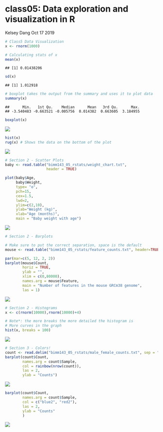 class05: Data exploration and visualization in R
================
Kelsey Dang
Oct 17 2019

``` r
# Class5 Data Visualization
x <- rnorm(1000)

# Calculating stats of x
mean(x)
```

    ## [1] 0.01438206

``` r
sd(x)
```

    ## [1] 1.012918

``` r
# boxplot takes the output from the summary and uses it to plot data
summary(x)
```

    ##      Min.   1st Qu.    Median      Mean   3rd Qu.      Max. 
    ## -3.540483 -0.663521 -0.005756  0.014382  0.663605  3.184955

``` r
boxplot(x)
```

![](Class05_files/figure-gfm/unnamed-chunk-1-1.png)<!-- -->

``` r
hist(x)
rug(x) # Shows the data on the bottom of the plot
```

![](Class05_files/figure-gfm/unnamed-chunk-1-2.png)<!-- -->

``` r
# Section 2 - Scatter Plots
baby <- read.table("bimm143_05_rstats/weight_chart.txt",
                   header = TRUE)

plot(baby$Age, 
     baby$Weight, 
     type= "o",
     pch=15,
     cex=1.5,
     lwd=2,
     ylim=c(2,10),
     ylab="Weight (kg)",
     xlab="Age (months)",
     main = "Baby weight with age")
```

![](Class05_files/figure-gfm/unnamed-chunk-1-3.png)<!-- -->

``` r
# Section 2 - Barplots

# Make sure to put the correct separation, space is the default
mouse <- read.table("bimm143_05_rstats/feature_counts.txt", header=TRUE, sep="\t")

par(mar=c(5, 12, 2, 2))
barplot(mouse$Count,
        horiz = TRUE,
        ylab = "",
        xlim = c(0,80000),
        names.arg = mouse$Feature,
        main = "Number of features in the mouse GRCm38 genome",
        las = 1)
```

![](Class05_files/figure-gfm/unnamed-chunk-1-4.png)<!-- -->

``` r
# Section 2 - Histograms
x <- c(rnorm(10000),rnorm(10000)+4)

# Note*: the more breaks the more detailed the histogram is
# More curves in the graph
hist(x, breaks = 100)
```

![](Class05_files/figure-gfm/unnamed-chunk-1-5.png)<!-- -->

``` r
# Section 3 - Colors!
count <- read.delim("bimm143_05_rstats/male_female_counts.txt", sep = "\t", header = TRUE)
barplot(count$Count,
        names.arg = count$Sample,
        col = rainbow(nrow(count)),
        las = 2,
        ylab = "Counts")
```

![](Class05_files/figure-gfm/unnamed-chunk-1-6.png)<!-- -->

``` r
barplot(count$Count,
        names.arg = count$Sample,
        col = c("blue2", "red2"),
        las = 2,
        ylab = "Counts"
        )
```

![](Class05_files/figure-gfm/unnamed-chunk-1-7.png)<!-- -->

